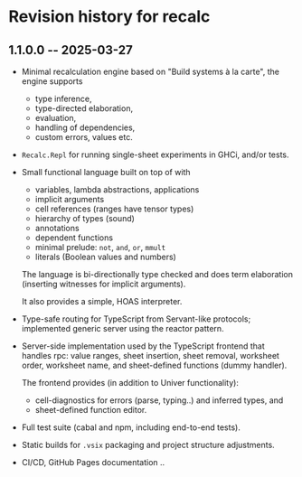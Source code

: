 # Revision history for recalc

## 1.1.0.0 -- 2025-03-27

* Minimal recalculation engine based on "Build systems à la carte", the engine
  supports
  * type inference,
  * type-directed elaboration,
  * evaluation,
  * handling of dependencies,
  * custom errors, values etc.
* `Recalc.Repl` for running single-sheet experiments in GHCi, and/or tests.
* Small functional language built on top of with
  * variables, lambda abstractions, applications
  * implicit arguments
  * cell references (ranges have tensor types)
  * hierarchy of types (sound)
  * annotations
  * dependent functions
  * minimal prelude: `not`, `and`, `or`, `mmult`
  * literals (Boolean values and numbers)

  The language is bi-directionally type checked and does term elaboration
  (inserting witnesses for implicit arguments).

  It also provides a simple, HOAS interpreter.
* Type-safe routing for TypeScript from Servant-like protocols; implemented
  generic server using the reactor pattern.
* Server-side implementation used by the TypeScript frontend that handles rpc:
  value ranges, sheet insertion, sheet removal, worksheet order, worksheet name,
  and sheet-defined functions (dummy handler).

  The frontend provides (in addition to Univer functionality):
  * cell-diagnostics for errors (parse, typing..) and inferred types, and
  * sheet-defined function editor.
* Full test suite (cabal and npm, including end-to-end tests).
* Static builds for `.vsix` packaging and project structure adjustments.
* CI/CD, GitHub Pages documentation ..
